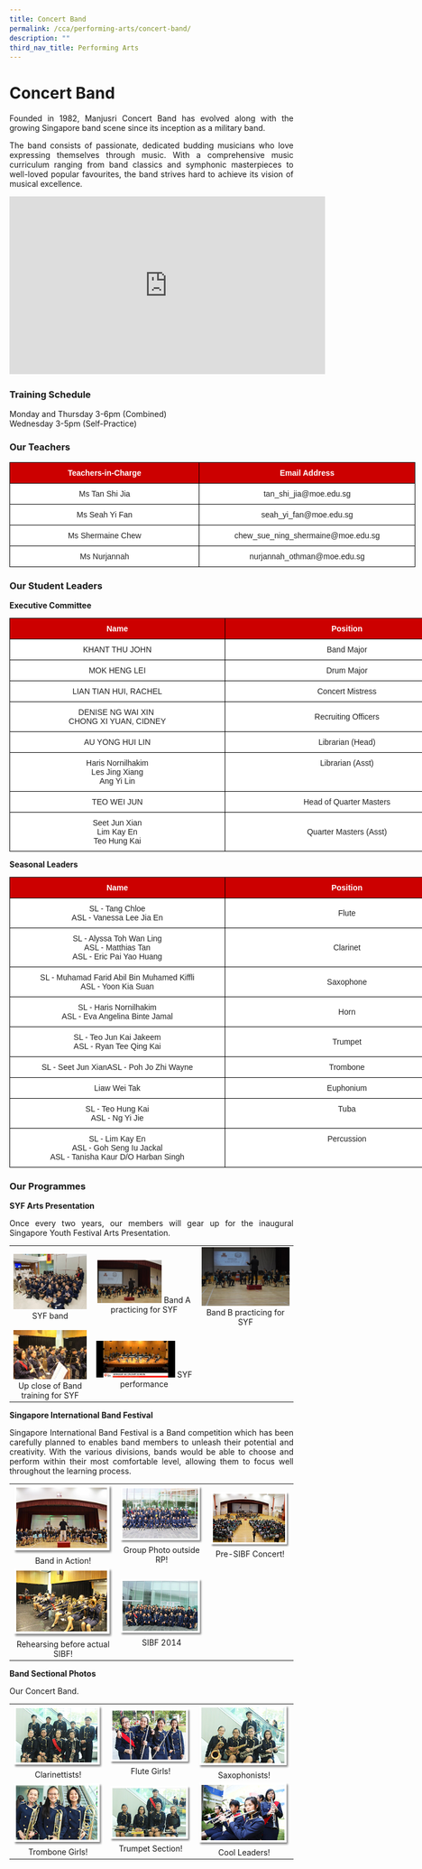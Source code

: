```yaml
---
title: Concert Band
permalink: /cca/performing-arts/concert-band/
description: ""
third_nav_title: Performing Arts
---
```

# **Concert Band**

<p style="text-align: justify;">Founded in 1982, Manjusri Concert Band has evolved along with the growing Singapore band scene since its inception as a military band.</p>

<p style="text-align: justify;">The band consists of passionate, dedicated budding musicians who love expressing themselves through music. With a comprehensive music curriculum ranging from band classics and symphonic masterpieces to well-loved popular favourites, the band strives hard to achieve its vision of musical excellence.</p>

<iframe allowfullscreen="" allow="accelerometer; autoplay; clipboard-write; encrypted-media; gyroscope; picture-in-picture; web-share" frameborder="0" title="YouTube video player" src="https://www.youtube.com/embed/ovvRhOLCTAY" height="315" width="560"></iframe>

### **Training Schedule**

Monday and Thursday 3-6pm (Combined)    
Wednesday 3-5pm (Self-Practice)

### **Our Teachers**

<style type="text/css">
.tg  {border-collapse:collapse;border-spacing:0;}
.tg td{border-color:black;border-style:solid;border-width:1px;font-family:Arial, sans-serif;font-size:14px;
  overflow:hidden;padding:10px 5px;word-break:normal;}
.tg th{border-color:black;border-style:solid;border-width:1px;font-family:Arial, sans-serif;font-size:14px;
  font-weight:normal;overflow:hidden;padding:10px 5px;word-break:normal;}
.tg .tg-xu5m{background-color:#C00;color:#FFF;font-weight:bold;text-align:center;vertical-align:top}
.tg .tg-a3j2{background-color:#FFF;color:#222;text-align:center;vertical-align:middle}
</style>
<table class="tg" style="undefined;table-layout: fixed; width: 720px">
<colgroup>
<col style="width: 337px">
<col style="width: 383px">
</colgroup>
<thead>
  <tr>
    <th class="tg-xu5m">Teachers-in-Charge</th>
    <th class="tg-xu5m">Email Address</th>
  </tr>
</thead>
<tbody>
  <tr>
    <td class="tg-a3j2"><span style="color:#222;background-color:transparent">Ms Tan Shi Jia</span></td>
    <td class="tg-a3j2"><span style="color:#222;background-color:transparent">tan_shi_jia@moe.edu.sg</span></td>
  </tr>
  <tr>
    <td class="tg-a3j2"><span style="color:#222;background-color:transparent"> Ms Seah Yi Fan</span></td>
    <td class="tg-a3j2"><span style="color:#222;background-color:transparent"> seah_yi_fan@moe.edu.sg </span></td>
  </tr>
  <tr>
    <td class="tg-a3j2"><span style="color:#222;background-color:transparent"> Ms Shermaine Chew</span></td>
    <td class="tg-a3j2"><span style="color:#222;background-color:transparent">chew_sue_ning_shermaine@moe.edu.sg </span></td>
  </tr>
  <tr>
    <td class="tg-a3j2"><span style="color:#222;background-color:transparent"> Ms Nurjannah</span></td>
    <td class="tg-a3j2"><span style="color:#222;background-color:transparent">nurjannah_othman@moe.edu.sg </span></td>
  </tr>
</tbody>
</table>


### **Our Student Leaders**

**Executive Committee**


<style type="text/css">
.tg  {border-collapse:collapse;border-spacing:0;}
.tg td{border-color:black;border-style:solid;border-width:1px;font-family:Arial, sans-serif;font-size:14px;
  overflow:hidden;padding:10px 5px;word-break:normal;}
.tg th{border-color:black;border-style:solid;border-width:1px;font-family:Arial, sans-serif;font-size:14px;
  font-weight:normal;overflow:hidden;padding:10px 5px;word-break:normal;}
.tg .tg-xu5m{background-color:#C00;color:#FFF;font-weight:bold;text-align:center;vertical-align:top}
.tg .tg-a3j2{background-color:#FFF;color:#222;text-align:center;vertical-align:middle}
.tg .tg-lygy{background-color:#FFF;color:#222;text-align:center;vertical-align:top}
</style>
<table class="tg" style="undefined;table-layout: fixed; width: 816px">
<colgroup>
<col style="width: 382px">
<col style="width: 434px">
</colgroup>
<thead>
  <tr>
    <th class="tg-xu5m">Name</th>
    <th class="tg-xu5m">Position</th>
  </tr>
</thead>
<tbody>
  <tr>
    <td class="tg-a3j2"><span style="color:#222;background-color:transparent">KHANT THU JOHN</span></td>
    <td class="tg-a3j2"><span style="color:#222;background-color:transparent">Band Major</span></td>
  </tr>
  <tr>
    <td class="tg-a3j2"><span style="color:#222;background-color:transparent">MOK HENG LEI</span></td>
    <td class="tg-a3j2"><span style="color:#222;background-color:transparent">Drum Major</span></td>
  </tr>
  <tr>
    <td class="tg-a3j2"><span style="color:#222;background-color:transparent">LIAN TIAN HUI, RACHEL</span></td>
    <td class="tg-a3j2"><span style="color:#222;background-color:transparent">Concert Mistress</span></td>
  </tr>
  <tr>
    <td class="tg-a3j2"><span style="color:#222;background-color:transparent">DENISE NG WAI XIN&nbsp;<br>CHONG XI YUAN, CIDNEY</span></td>
    <td class="tg-a3j2"><span style="color:#222;background-color:transparent">Recruiting Officers</span></td>
  </tr>
 
  <tr>
    <td class="tg-a3j2"><span style="color:#222;background-color:transparent"> AU YONG HUI LIN</span></td>
    <td class="tg-lygy">Librarian (Head)<span style="color:#222;background-color:transparent"> </span></td>
  </tr>
  <tr>
    <td class="tg-lygy"><span style="color:#222;background-color:transparent">Haris Nornilhakim</span><br><span style="color:#222;background-color:transparent"> Les Jing Xiang</span><br><span style="color:#222;background-color:transparent"> Ang Yi Lin </span></td>
    <td class="tg-lygy">Librarian (Asst)<span style="color:#222;background-color:transparent"> </span></td>
  </tr>
  <tr>
    <td class="tg-lygy"><span style="color:#222;background-color:transparent">TEO WEI JUN </span></td>
    <td class="tg-a3j2"><span style="color:#222;background-color:transparent"> Head of Quarter Masters</span></td>
  </tr>
  <tr>
    <td class="tg-a3j2"><span style="color:#222;background-color:transparent"> Seet Jun Xian</span><br><span style="color:#222;background-color:transparent">Lim Kay En</span><br><span style="color:#222;background-color:transparent"> Teo Hung Kai</span></td>
    <td class="tg-a3j2"><span style="color:#222;background-color:transparent"> Quarter Masters (Asst)</span></td>
  </tr>
</tbody>
</table>


**Seasonal Leaders**

<style type="text/css">
.tg  {border-collapse:collapse;border-spacing:0;}
.tg td{border-color:black;border-style:solid;border-width:1px;font-family:Arial, sans-serif;font-size:14px;
  overflow:hidden;padding:10px 5px;word-break:normal;}
.tg th{border-color:black;border-style:solid;border-width:1px;font-family:Arial, sans-serif;font-size:14px;
  font-weight:normal;overflow:hidden;padding:10px 5px;word-break:normal;}
.tg .tg-xu5m{background-color:#C00;color:#FFF;font-weight:bold;text-align:center;vertical-align:top}
.tg .tg-a3j2{background-color:#FFF;color:#222;text-align:center;vertical-align:middle}
.tg .tg-lygy{background-color:#FFF;color:#222;text-align:center;vertical-align:top}
</style>
<table class="tg" style="undefined;table-layout: fixed; width: 816px">
<colgroup>
<col style="width: 382px">
<col style="width: 434px">
</colgroup>
<thead>
  <tr>
    <th class="tg-xu5m">Name</th>
    <th class="tg-xu5m">Position</th>
  </tr>
</thead>
<tbody>
  <tr>
    <td class="tg-a3j2"><span style="color:#222;background-color:transparent">SL - Tang Chloe</span><br><span style="color:#222;background-color:transparent"> ASL - Vanessa Lee Jia En</span></td>
    <td class="tg-a3j2"><span style="color:#222;background-color:transparent">Flute</span></td>
  </tr>
  <tr>
    <td class="tg-lygy">SL - Alyssa Toh Wan Ling<br>ASL - Matthias Tan <br> ASL - Eric Pai Yao Huang<br></td>
    <td class="tg-a3j2"><span style="color:#222;background-color:transparent">Clarinet</span></td>
  </tr>
  <tr>
    <td class="tg-lygy"><span style="color:#222;background-color:transparent">SL - Muhamad Farid Abil Bin Muhamed Kiffli</span><br><span style="color:#222;background-color:transparent"> ASL - Yoon Kia Suan</span><br></td>
    <td class="tg-a3j2"><span style="color:#222;background-color:transparent">Saxophone</span></td>
  </tr>
  <tr>
    <td class="tg-lygy">SL - Haris Nornilhakim <br> ASL - Eva Angelina Binte Jamal<br></td>
    <td class="tg-a3j2"><span style="color:#222;background-color:transparent">Horn</span></td>
  </tr>
  <tr>
    <td class="tg-a3j2"><span style="color:#222;background-color:transparent"> SL - Teo Jun Kai Jakeem</span><br><span style="color:#222;background-color:transparent"> ASL - Ryan Tee Qing Kai</span></td>
    <td class="tg-a3j2"><span style="color:#222;background-color:transparent">Trumpet</span></td>
  </tr>
  <tr>
    <td class="tg-lygy">SL - Seet Jun X<span style="background-color:transparent">ian</span>ASL - Poh Jo Zhi Wayne<span style="color:#222;background-color:transparent"> </span></td>
    <td class="tg-a3j2"><span style="color:#222;background-color:transparent">Trombone</span></td>
  </tr>
  <tr>
    <td class="tg-lygy"><span style="color:#222;background-color:transparent">Liaw Wei Tak </span></td>
    <td class="tg-lygy">Euphonium<span style="color:#222;background-color:transparent"> </span></td>
  </tr>
  <tr>
    <td class="tg-lygy"><span style="color:#222;background-color:transparent">SL - Teo Hung Kai</span><br><span style="color:#222;background-color:transparent"> ASL - Ng Yi Jie </span></td>
    <td class="tg-lygy">Tuba<span style="color:#222;background-color:transparent"> </span></td>
  </tr>
  <tr>
    <td class="tg-lygy"><span style="color:#222;background-color:transparent">SL - Lim Kay En</span><br><span style="color:#222;background-color:transparent"> ASL - Goh Seng Iu Jackal</span><br><span style="color:#222;background-color:transparent"> ASL - Tanisha Kaur D/O Harban Singh </span></td>
    <td class="tg-lygy">Percussion<span style="color:#222;background-color:transparent"> </span></td>
  </tr>
</tbody>
</table>

### **Our Programmes**

**SYF Arts Presentation**

<p style="text-align: justify;">Once every two years, our members will gear up for the inaugural Singapore Youth Festival Arts Presentation.</p>

|   |   |   |
|:---:|:---:|:---:|
|   ![](/images/Cca/Concert%20Band/2019%20SYF%20Band.jpg) SYF band  | <img src="/images/Cca/Concert%20Band/Band%20A%20practicing%20for%202021%20SYF.jpg" style="width:65%"> Band A practicing for SYF    |   ![](/images/Cca/Concert%20Band/Band%20B%20practicing%20for%202021%20SYF.jpg) Band B practicing for SYF   |
|  ![](/images/Cca/Concert%20Band/Upclose%20of%20Band%20training%20for%20SYF.jpg) Up close of Band training for SYF	 | <img src="/images/Cca/Concert%20Band/SYF%202021%20performance.jpeg" style="width:80%">  SYF performance  |   |

**Singapore International Band Festival**

<p style="text-align: justify;">Singapore International Band Festival is a Band competition which has been carefully planned to enables band members to unleash their potential and creativity. With the various divisions, bands would be able to choose and perform within their most comfortable level, allowing them to focus well throughout the learning process.</p>

|   |   |   |
|:---:|:---:|:---:|
|   <img src="/images/Cca/Concert%20Band/band01.png" style="width:100%">  Band in Action! |    ![](/images/Cca/Concert%20Band/band02.png)  Group Photo outside RP!|   ![](/images/Cca/Concert%20Band/band03.png) Pre-SIBF Concert!  |
|   <img src="/images/Cca/Concert%20Band/band04.png" style="width:100%">  Rehearsing before actual SIBF! |  ![](/images/Cca/Concert%20Band/band05.png) SIBF 2014 |   |


**Band Sectional Photos**

Our Concert Band.

|   |   |   |
|:---:|:---:|:---:|
|  <img src="/images/Cca/Concert%20Band/band06.png" style="width:100%">  Clarinettists! |    ![](/images/Cca/Concert%20Band/band07.png)  Flute Girls! |   <img src="/images/Cca/Concert%20Band/band08.png" style="width:100%">  Saxophonists!  |
|   <img src="/images/Cca/Concert%20Band/band09.png" style="width:100%">  Trombone Girls!  |  ![](/images/Cca/Concert%20Band/band10.png) Trumpet Section!  |   <img src="/images/Cca/Concert%20Band/band11.png" style="width:100%"> Cool Leaders!  |
